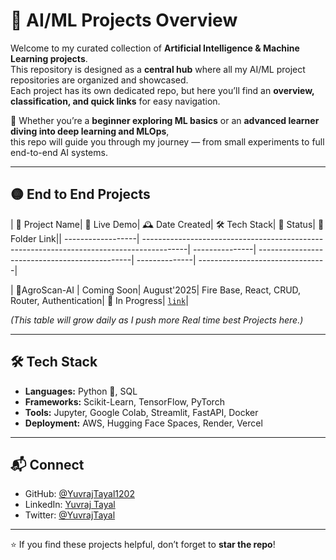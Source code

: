 # 🤖 AI/ML Projects Overview

Welcome to my curated collection of **Artificial Intelligence & Machine Learning projects**.  
This repository is designed as a **central hub** where all my AI/ML project repositories are organized and showcased.  
Each project has its own dedicated repo, but here you’ll find an **overview, classification, and quick links** for easy navigation.  

🌟 Whether you’re a **beginner exploring ML basics** or an **advanced learner diving into deep learning and MLOps**,  
this repo will guide you through my journey — from small experiments to full end-to-end AI systems.  

---


## 🟡 End to End Projects

| 📁 Project Name| 🔗 Live Demo| 🕰️ Date Created| 🛠️ Tech Stack| 📌 Status| 📁 Folder Link|| ------------------| -----------------------------------------------------------------------------------------| ---------------| ----------------------------------------------| --------------| --------------------------------|
<!-- | 🌱AgroScan-AI | [View](https://notesnest-one.vercel.app/)| May'2025| Fire Base, React, CRUD, Router, Authentication| 🚧 In Progress| [`link`](./projects/DevNotes)| -->

| 🌱AgroScan-AI | Coming Soon| August'2025| Fire Base, React, CRUD, Router, Authentication| 🚧 In Progress| [`link`](https://github.com/yuvrajtayal1202/AgroScan-AI)|

_(This table will grow daily as I push more Real time best Projects here.)_

<!-- 🧪 Testing
🚧 In Progress -->

---


## 🛠 Tech Stack

- **Languages:** Python 🐍, SQL  
- **Frameworks:** Scikit-Learn, TensorFlow, PyTorch  
- **Tools:** Jupyter, Google Colab, Streamlit, FastAPI, Docker  
- **Deployment:** AWS, Hugging Face Spaces, Render, Vercel  

---

## 📬 Connect

- GitHub: [@YuvrajTayal1202](https://github.com/YuvrajTayal1202)  
- LinkedIn: [Yuvraj Tayal](https://www.linkedin.com/in/yuvraj-tayal-7a3a48356)  
- Twitter: [@YuvrajTayal](https://x.com/YuvrajTayal)  

---

⭐ If you find these projects helpful, don’t forget to **star the repo**!
